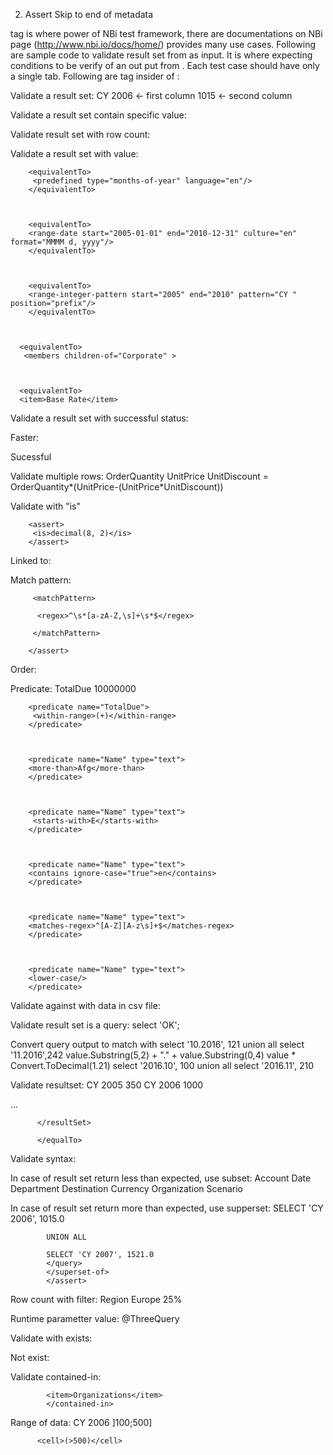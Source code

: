 2. Assert
Skip to end of metadata

<assert> tag is where power of NBi test framework, there are documentations on NBi page (http://www.nbi.io/docs/home/) provides many use cases.  Following are sample code to validate result set from <system-under-test> as input.  It is where expecting conditions to be verify of an out put from <system-under-test>.  Each test case should have only a single <assert> tab.  Following are tag insider of <assert>:

Validate a result set:
          <assert>
           <equalTo>
            <resultSet>
             <row>
              <cell>CY 2006</cell> ← first column 
              <cell>1015</cell>  ← second column
             </row>
            </resultSet>
           </equalTo>
          </assert>



Validate a result set contain specific value:
        <assert>
          <contain caption="Ontario"/>
        </assert>



Validate result set with row count:
        <assert>
         <count more-than="5"/>
        </assert>



Validate a result set with <equivalentTo> value:
         <equivalentTo>
          <range-integer start="1" end="8"/>
        </equivalentTo>



        <equivalentTo>
         <predefined type="months-of-year" language="en"/>
        </equivalentTo>



        <equivalentTo>
        <range-date start="2005-01-01" end="2010-12-31" culture="en" format="MMMM d, yyyy"/>
        </equivalentTo>



        <equivalentTo>
        <range-integer-pattern start="2005" end="2010" pattern="CY " position="prefix"/>
        </equivalentTo>



      <equivalentTo>
       <members children-of="Corporate" >



      <equivalentTo>
      <item>Base Rate</item>



Validate a result set with successful status: 
        <assert>
        <successful/>
        </assert>



Faster:
          <assert>
          <fasterThan max-time-milliSeconds="10000"/>
          </assert>



Sucessful
          <successful/>



Validate multiple rows:
        <assert>
         <evaluate-rows>
          <variable column-index="2">OrderQuantity</variable>
          <variable column-index="3">UnitPrice</variable>
          <variable column-index="4">UnitDiscount</variable>
          <expression column-index="5" type="numeric" tolerance="0.01">= OrderQuantity*(UnitPrice-(UnitPrice*UnitDiscount))</expression>
         </evaluate-rows>
        </assert>

Validate with "is"

        <assert>
         <is>decimal(8, 2)</is>
        </assert>



Linked to:
         <linkedTo>
         <measure-group caption="Internet Sales"/>
        </linkedTo>



Match pattern:
        <assert>

         <matchPattern>

          <regex>^\s*[a-zA-Z,\s]+\s*$</regex>

         </matchPattern>

        </assert>



Order:
          <assert>
           <ordered rule="chronological"/>
          </assert>



Predicate:
          <assert>
          <all-rows>
          <variable column-index="1">TotalDue</variable>
          <predicate name="TotalDue">
            <less-than>10000000</less-than>
          </predicate>
          </all-rows>
          </assert>



        <predicate name="TotalDue">
         <within-range>(+)</within-range>
        </predicate>



        <predicate name="Name" type="text">
        <more-than>Afg</more-than>
        </predicate>



        <predicate name="Name" type="text">
         <starts-with>E</starts-with>
        </predicate>



        <predicate name="Name" type="text">
        <contains ignore-case="true">en</contains>
        </predicate>



        <predicate name="Name" type="text">
        <matches-regex>^[A-Z][A-z\s]+$</matches-regex>
        </predicate>



        <predicate name="Name" type="text">
        <lower-case/>
        </predicate>



Validate against with data in csv file:
          <equalTo>
          <column index="0" role="key" type="text"/>
          <column index="1" role="value" type="numeric"/>
          <resultSet file="..\Csv\ResellerOrderCountByYearBefore2006WithProfile.csv"/>
          </equalTo>



Validate result set is a query:
          <assert>
           <equalTo>
            <query connectionString="Driver={ODBC Driver 13 for SQL Server};Server=...,1433;Database=...;Uid=...;Pwd=123;Encrypt=yes;TrustServerCertificate=no;Connection Timeout=30;">
             select 'OK';
            </query>
           </equalTo>
          </assert>



Convert query output to match with <system-under-test>
          <test name="CSharp string to string and decimal to decimal (with Tolerance)">
           <system-under-test>
            <execution>
             <query>
              select '10.2016', 121 union all select '11.2016',242
             </query>
            </execution>
          </system-under-test>
          <assert>
           <equalTo>
            <column index="0" role="key" type="text">
             <transformation original-type="text">value.Substring(5,2) + "." + value.Substring(0,4)</transformation>
            </column>
            <column index="1" role="value" type="numeric" tolerance="10%">
             <transformation original-type="numeric">value * Convert.ToDecimal(1.21)</transformation>
            </column>
            <query>
              select '2016.10', 100 union all select '2016.11', 210
            </query>
           </equalTo>
           </assert>
          </test>



Validate resultset:
            <equalTo>
            <column index="1" role="value" type="numeric" tolerance="5%"/>
            <resultSet>
            <row>
            <cell>CY 2005</cell>
            <cell>350</cell>
            </row>
            <row>
            <cell>CY 2006</cell>
            <cell>1000</cell>
            </row>

...

          </resultSet>

          </equalTo>



Validate syntax:
          <syntacticallyCorrect/>


In case of result set return less than expected, use subset:
          <subsetOf>
          <item>Account</item>
          <item>Date</item>
          <item>Department</item>
          <item>Destination Currency</item>
          <item>Organization</item>
          <item>Scenario</item>
          </subsetOf>



In case of result set return more than expected, use supperset:
            <assert>
            <superset-of>
            <column index="0" role="key" type="text"/>
            <column index="1" role="value" type="numeric"/>
            <query>
            SELECT 'CY 2006', 1015.0 

            UNION ALL

            SELECT 'CY 2007', 1521.0
            </query>
            </superset-of>
            </assert>



Row count with filter:
            <row-count>
            <filter>
            <variable column-index="2">Region</variable>
            <predicate name="Region" type="text">
            <equal>Europe</equal>
            </predicate>
            </filter>
            <more-than>25%</more-than>
            </row-count>



Runtime parametter value:
            <row-count>
            <equal>@ThreeQuery</equal>
            </row-count>



Validate with exists:
        <assert>
        <exists/>
        </assert>



Not exist:
          <assert>
          <exists not="true"/>
          </assert>



Validate contained-in:
            <contained-in>

            <item>Organizations</item>
            </contained-in>



Range of data:
          <row>
          <cell>CY 2006</cell>
          <cell>]100;500]</cell>
          </row>



          <cell>(>500)</cell>

